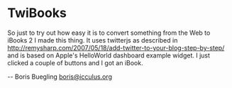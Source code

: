 # TwiBooks #

So just to try out how easy it is to convert something from the Web to
iBooks 2 I made this thing. It uses twitterjs as described in
http://remysharp.com/2007/05/18/add-twitter-to-your-blog-step-by-step/
and is based on Apple's HelloWorld dashboard example widget. I just
clicked a couple of buttons and I got an iBook.

--
Boris Buegling <boris@icculus.org>
